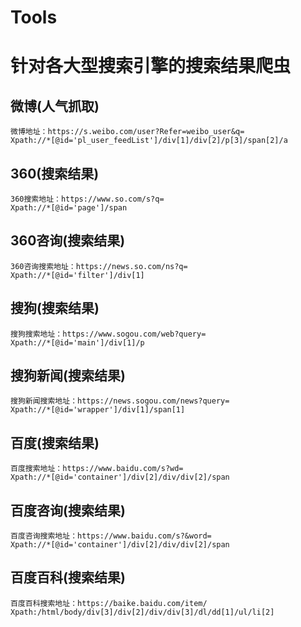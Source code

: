 # Tools
# 针对各大型搜索引擎的搜索结果爬虫 
## 微博(人气抓取)
    微博地址：https://s.weibo.com/user?Refer=weibo_user&q=
    Xpath://*[@id='pl_user_feedList']/div[1]/div[2]/p[3]/span[2]/a
## 360(搜索结果)
    360搜索地址：https://www.so.com/s?q=
    Xpath://*[@id='page']/span
## 360咨询(搜索结果)
    360咨询搜索地址：https://news.so.com/ns?q=
    Xpath://*[@id='filter']/div[1]
## 搜狗(搜索结果)
    搜狗搜索地址：https://www.sogou.com/web?query=
    Xpath://*[@id='main']/div[1]/p
## 搜狗新闻(搜索结果)
    搜狗新闻搜索地址：https://news.sogou.com/news?query=
    Xpath://*[@id='wrapper']/div[1]/span[1]
## 百度(搜索结果)
    百度搜索地址：https://www.baidu.com/s?wd=
    Xpath://*[@id='container']/div[2]/div/div[2]/span
## 百度咨询(搜索结果)
    百度咨询搜索地址：https://www.baidu.com/s?&word=
    Xpath://*[@id='container']/div[2]/div/div[2]/span
## 百度百科(搜索结果)
    百度百科搜索地址：https://baike.baidu.com/item/
    Xpath:/html/body/div[3]/div[2]/div/div[3]/dl/dd[1]/ul/li[2]
    
